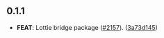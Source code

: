 ## 0.1.1

 - **FEAT**: Lottie bridge package ([#2157](https://github.com/flame-engine/flame/issues/2157)). ([3a73d145](https://github.com/flame-engine/flame/commit/3a73d1456c01937234f0503fd077193884912fbb))

